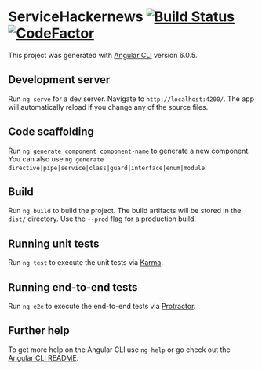 # ServiceHackernews  [![Build Status](https://travis-ci.org/sisekipp/Hackernews-Angular-Service.svg?branch=master)](https://travis-ci.org/sisekipp/Hackernews-Angular-Service) [![CodeFactor](https://www.codefactor.io/repository/github/sisekipp/hackernews-angular-service/badge/master)](https://www.codefactor.io/repository/github/sisekipp/hackernews-angular-service/overview/master)

This project was generated with [Angular CLI](https://github.com/angular/angular-cli) version 6.0.5.

## Development server

Run `ng serve` for a dev server. Navigate to `http://localhost:4200/`. The app will automatically reload if you change any of the source files.

## Code scaffolding

Run `ng generate component component-name` to generate a new component. You can also use `ng generate directive|pipe|service|class|guard|interface|enum|module`.

## Build

Run `ng build` to build the project. The build artifacts will be stored in the `dist/` directory. Use the `--prod` flag for a production build.

## Running unit tests

Run `ng test` to execute the unit tests via [Karma](https://karma-runner.github.io).

## Running end-to-end tests

Run `ng e2e` to execute the end-to-end tests via [Protractor](http://www.protractortest.org/).

## Further help

To get more help on the Angular CLI use `ng help` or go check out the [Angular CLI README](https://github.com/angular/angular-cli/blob/master/README.md).
